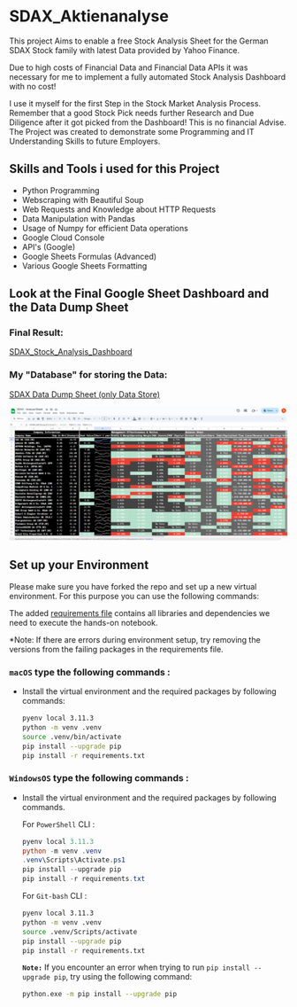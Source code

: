 # SDAX_Aktienanalyse

This project Aims to enable a free Stock Analysis Sheet for the German SDAX Stock family with latest Data provided by Yahoo Finance. 

Due to high costs of Financial Data and Financial Data APIs it was necessary for me to implement a fully automated Stock Analysis Dashboard with no cost!

I use it myself for the first Step in the Stock Market Analysis Process.
Remember that a good Stock Pick needs further Research and Due Diligence after it got picked from the Dashboard! This is no financial Advise. The Project was created to demonstrate some Programming and IT Understanding Skills to future Employers.

## Skills and Tools i used for this Project
- Python Programming
- Webscraping with Beautiful Soup
- Web Requests and Knowledge about HTTP Requests
- Data Manipulation with Pandas
- Usage of Numpy for efficient Data operations
- Google Cloud Console
- API's (Google)
- Google Sheets Formulas (Advanced)
- Various Google Sheets Formatting

## Look at the Final Google Sheet Dashboard and the Data Dump Sheet

### Final Result:
[SDAX_Stock_Analysis_Dashboard](https://docs.google.com/spreadsheets/d/133GuIO_aHu6SBelkRmA2gvcuh4TmS9st-rjIRDFON-k/edit#gid=0)

### My "Database" for storing the Data:
[SDAX Data Dump Sheet (only Data Store)](https://docs.google.com/spreadsheets/d/19yWEwyOEKP_sS_w2laKwD7uIcrST97LpABUaXEw8tQQ/edit#gid=0)

![SDAX Stock Analysis Dashboard ](images/Sheet.png)

## Set up your Environment

Please make sure you have forked the repo and set up a new virtual environment. For this purpose you can use the following commands:

The added [requirements file](requirements.txt) contains all libraries and dependencies we need to execute the hands-on notebook.

*Note: If there are errors during environment setup, try removing the versions from the failing packages in the requirements file.

### **`macOS`** type the following commands : 


- Install the virtual environment and the required packages by following commands:

    ```BASH
    pyenv local 3.11.3
    python -m venv .venv
    source .venv/bin/activate
    pip install --upgrade pip
    pip install -r requirements.txt
    ```
### **`WindowsOS`** type the following commands :

- Install the virtual environment and the required packages by following commands.

   For `PowerShell` CLI :

    ```PowerShell
    pyenv local 3.11.3
    python -m venv .venv
    .venv\Scripts\Activate.ps1
    pip install --upgrade pip
    pip install -r requirements.txt
    ```

    For `Git-bash` CLI :
  
    ```BASH
    pyenv local 3.11.3
    python -m venv .venv
    source .venv/Scripts/activate
    pip install --upgrade pip
    pip install -r requirements.txt
    ```
     **`Note:`**
    If you encounter an error when trying to run `pip install --upgrade pip`, try using the following command:

    ```Bash
    python.exe -m pip install --upgrade pip
    ```
